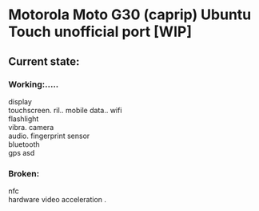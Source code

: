 # Motorola Moto G30 (caprip) Ubuntu Touch unofficial port [WIP]

## Current state:

### Working:.....
display\
touchscreen\.
ril\..
mobile data\..
wifi\
flashlight\
vibra\.
camera\
audio\.
fingerprint sensor\
bluetooth\
gps
asd
### Broken:
nfc\
hardware video acceleration
.
